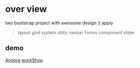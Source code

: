 # over view 
two bootstrap project with awesome design :) apply
> layout
> grid system
> utilty
> navbar
> Forms
> component
> slider 
## demo 
[Angora](https://)
[workShop](https://)